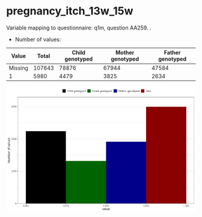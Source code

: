 # pregnancy_itch_13w_15w
Variable mapping to questionnaire: q1m, question AA259.
.
- Number of values:

| Value | Total | Child genotyped | Mother genotyped | Father genotyped |
| ----- | ----- | --------------- | ---------------- | ---------------- |
| Missing | 107643 | 78876 | 67944 | 47584 |
| 1 | 5980 | 4479 | 3825 |2634 |



![](pregnancy_itch_13w_15w_n.png)



